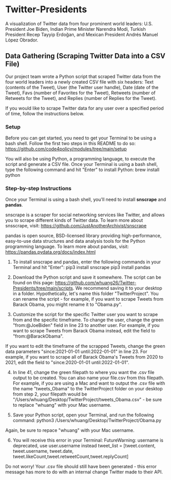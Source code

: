 # Twitter-Presidents
A visualization of Twitter data from four prominent world leaders: U.S. President Joe Biden, Indian Prime Minister Narendra Modi, Turkish President Recep Tayyip Erdoğan, and Mexican President Andrés Manuel López Obrador.

## Data Gathering (Scraping Twitter Data into a CSV File)
Our project team wrote a Python script that scraped Twitter data from the four world leaders into a newly created CSV file with six headers: Text (contents of the Tweet), User (the Twitter user handle), Date (date of the Tweet), Favs (number of Favorites for the Tweet), Retweets (number of Retweets for the Tweet), and Replies (number of Replies for the Tweet).

If you would like to scrape Twitter data for any user over a specified period of time, follow the instructions below.

### Setup
Before you can get started, you need to get your Terminal to be using a bash shell. Follow the first two steps in this README to do so: https://github.com/code4policy/modules/tree/main/setup

You will also be using Python, a programming language, to execute the script and generate a CSV file. Once your Terminal is using a bash shell, type the following command and hit "Enter" to install Python:
	brew install python

### Step-by-step Instructions
Once your Terminal is using a bash shell, you'll need to install **snscrape** and **pandas**. 

snscrape is a scraper for social networking services like Twitter, and allows you to scrape different kinds of Twitter data. To learn more about snsscrape, visit: https://github.com/JustAnotherArchivist/snscrape

pandas is open source, BSD-licensed library providing high-performance, easy-to-use data structures and data analysis tools for the Python programming language. To learn more about pandas, visit: https://pandas.pydata.org/docs/index.html

1. To install snscrape and pandas, enter the following commands in your Terminal and hit "Enter":
		pip3 install snscrape
		pip3 install pandas

2. Download the Python script and save it somewhere. The script can be found on this page: https://github.com/whuang26/Twitter-Presidents/tree/main/scripts. We recommend saving it to your desktop in a folder. Hypothetically, let's name this folder "TwitterProject". You can rename the script - for example, if you want to scrape Tweets from Barack Obama, you might rename it to "Obama.py".

3. Customize the script for the specific Twitter user you want to scrape from and the specific timeframe. To change the user, change the green "from:@JoeBiden" field in line 23 to another user. For example, if you want to scrape Tweets from Barack Obama instead, edit the field to "from:@BarackObama".

If you want to edit the timeframe of the scrapped Tweets, change the green data parameters "since:2021-01-01 until:2022-01-01" in line 23. For example, if you want to scrape all of Barack Obama's Tweets from 2020 to 2021, edit the field to "since:2020-01-01 until:2022-01-01".

4. In line 41, change the green filepath to where you want the .csv file output to be created. You can also name your file.csv from this filepath. For example, if you are using a Mac and want to output the .csv file with the name "tweets_Obama" to the TwitterProject folder on your desktop from step 2, your filepath would be "/Users/whuang/Desktop/TwitterProject/tweets_Obama.csv" - be sure to replace "whuang" with your Mac username.

5. Save your Python script, open your Terminal, and run the following command:
		python3 /Users/whuang/Desktop/TwitterProject/Obama.py

Again, be sure to repace "whuang" with your Mac username.

6. You will receive this error in your Terminal:
		FutureWarning: username is deprecated, use user.username instead
  		tweet_list = [tweet.content, tweet.username, tweet.date, tweet.likeCount,tweet.retweetCount,tweet.replyCount]

Do not worry! Your .csv file should still have been generated - this error message has more to do with an internal change Twitter made to their API.

